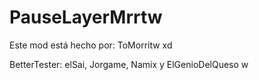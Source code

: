 # PauseLayerMrrtw
Este mod está hecho por: ToMorritw
xd

BetterTester: elSai, Jorgame, Namix y ElGenioDelQueso
w
